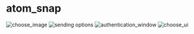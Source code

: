 # atom_snap
![choose_image](https://user-images.githubusercontent.com/59525038/91026433-5c474680-e618-11ea-84ca-ab7cc664785e.jpeg)
![sending options](https://user-images.githubusercontent.com/59525038/91026439-5d787380-e618-11ea-89a3-e8e60fb5c9c0.jpeg)
![authentication_window](https://user-images.githubusercontent.com/59525038/91026442-5ea9a080-e618-11ea-9f02-5b23a3834a99.jpeg)
![choose_ui](https://user-images.githubusercontent.com/59525038/91026445-5f423700-e618-11ea-88ba-faa41e23abda.jpeg)
